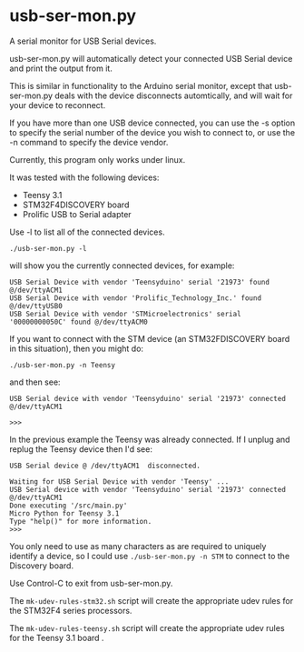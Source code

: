 usb-ser-mon.py
==============

A serial monitor for USB Serial devices.

usb-ser-mon.py will automatically detect your connected USB Serial device and
print the output from it.

This is similar in functionality to the Arduino serial monitor, except that
usb-ser-mon.py deals with the device disconnects automtically, and will wait
for your device to reconnect.

If you have more than one USB device connected, you can use the -s
option to specify the serial number of the device you wish to connect to,
or use the -n command to specify the device vendor.

Currently, this program only works under linux.

It was tested with the following devices:
  - Teensy 3.1
  - STM32F4DISCOVERY board
  - Prolific USB to Serial adapter


Use -l to list all of the connected devices.
```
./usb-ser-mon.py -l
````

will show you the currently connected devices, for example:
```
USB Serial Device with vendor 'Teensyduino' serial '21973' found @/dev/ttyACM1
USB Serial Device with vendor 'Prolific_Technology_Inc.' found @/dev/ttyUSB0
USB Serial Device with vendor 'STMicroelectronics' serial '00000000050C' found @/dev/ttyACM0
```

If you want to connect with the STM device (an STM32FDISCOVERY board in this situation), then you might do:
```
./usb-ser-mon.py -n Teensy
```

and then see:
```
USB Serial device with vendor 'Teensyduino' serial '21973' connected @/dev/ttyACM1

>>>
```

In the previous example the Teensy was already connected. If I unplug and replug the Teensy device then I'd see:
```
USB Serial device @ /dev/ttyACM1  disconnected.

Waiting for USB Serial Device with vendor 'Teensy' ...
USB Serial device with vendor 'Teensyduino' serial '21973' connected @/dev/ttyACM1
Done executing '/src/main.py'
Micro Python for Teensy 3.1
Type "help()" for more information.
>>>
```

You only need to use as many characters as are required to uniquely identify a
device, so I could use ```./usb-ser-mon.py -n STM``` to connect to the
Discovery board.

Use Control-C to exit from usb-ser-mon.py.

The ```mk-udev-rules-stm32.sh``` script will create the appropriate udev rules
for the STM32F4 series processors.

The ```mk-udev-rules-teensy.sh``` script will create the appropriate udev rules
for the Teensy 3.1 board    .
